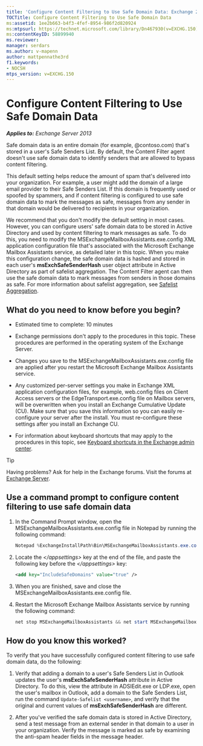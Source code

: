```yaml
---
title: 'Configure Content Filtering to Use Safe Domain Data: Exchange 2013 Help'
TOCTitle: Configure Content Filtering to Use Safe Domain Data
ms:assetid: 1ee2b663-b4f3-4fef-8954-986f2d820924
ms:mtpsurl: https://technet.microsoft.com/library/Dn467930(v=EXCHG.150)
ms:contentKeyID: 58899940
ms.reviewer: 
manager: serdars
ms.author: v-mapenn
author: mattpennathe3rd
f1.keywords:
- NOCSH
mtps_version: v=EXCHG.150
---
```


# Configure Content Filtering to Use Safe Domain Data

_**Applies to:** Exchange Server 2013_

Safe domain data is an entire domain (for example, @contoso.com) that's stored in a user's Safe Senders List. By default, the Content Filter agent doesn't use safe domain data to identify senders that are allowed to bypass content filtering.

This default setting helps reduce the amount of spam that's delivered into your organization. For example, a user might add the domain of a large email provider to their Safe Senders List. If this domain is frequently used or spoofed by spammers, and if content filtering is configured to use safe domain data to mark the messages as safe, messages from any sender in that domain would be delivered to recipients in your organization.

We recommend that you don't modify the default setting in most cases. However, you can configure users' safe domain data to be stored in Active Directory and used by content filtering to mark messages as safe. To do this, you need to modify the MSExchangeMailboxAssistants.exe.config XML application configuration file that's associated with the Microsoft Exchange Mailbox Assistants service, as detailed later in this topic. When you make this configuration change, the safe domain data is hashed and stored in each user's **msExchSafeSenderHash** user object attribute in Active Directory as part of safelist aggregation. The Content Filter agent can then use the safe domain data to mark messages from senders in those domains as safe. For more information about safelist aggregation, see [Safelist Aggregation](safelist-aggregation-exchange-2013-help.md).

## What do you need to know before you begin?

- Estimated time to complete: 10 minutes

- Exchange permissions don't apply to the procedures in this topic. These procedures are performed in the operating system of the Exchange Server.

- Changes you save to the MSExchangeMailboxAssistants.exe.config file are applied after you restart the Microsoft Exchange Mailbox Assistants service.

- Any customized per-server settings you make in Exchange XML application configuration files, for example, web.config files on Client Access servers or the EdgeTransport.exe.config file on Mailbox servers, will be overwritten when you install an Exchange Cumulative Update (CU). Make sure that you save this information so you can easily re-configure your server after the install. You must re-configure these settings after you install an Exchange CU.

- For information about keyboard shortcuts that may apply to the procedures in this topic, see [Keyboard shortcuts in the Exchange admin center](keyboard-shortcuts-in-the-exchange-admin-center-2013-help.md).

> [!TIP]
> Having problems? Ask for help in the Exchange forums. Visit the forums at [Exchange Server](https://go.microsoft.com/fwlink/p/?linkid=60612).

## Use a command prompt to configure content filtering to use safe domain data

1. In the Command Prompt window, open the MSExchangeMailboxAssistants.exe.config file in Notepad by running the following command:

   ```powershell
   Notepad %ExchangeInstallPath%Bin\MSExchangeMailboxAssistants.exe.config
   ```

2. Locate the *\</appsettings\>* key at the end of the file, and paste the following key before the *\</appsettings\>* key:

   ```xml
   <add key="IncludeSafeDomains" value="true" />
   ```

3. When you are finished, save and close the MSExchangeMailboxAssistants.exe.config file.

4. Restart the Microsoft Exchange Mailbox Assistants service by running the following command:

   ```powershell
   net stop MSExchangeMailboxAssistants && net start MSExchangeMailboxAssistants
   ```

## How do you know this worked?

To verify that you have successfully configured content filtering to use safe domain data, do the following:

1. Verify that adding a domain to a user's Safe Senders List in Outlook updates the user's **msExchSafeSenderHash** attribute in Active Directory. To do this, view the attribute in ADSIEdit.exe or LDP.exe, open the user's mailbox in Outlook, add a domain to the Safe Senders List, run the command `Update-Safelist <username>`, and verify that the original and current values of **msExchSafeSenderHash** are different.

2. After you've verified the safe domain data is stored in Active Directory, send a test message from an external sender in that domain to a user in your organization. Verify the message is marked as safe by examining the anti-spam header fields in the message header.
